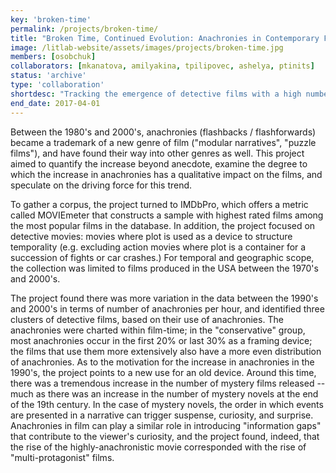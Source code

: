 ```yaml
---
key: 'broken-time'
permalink: /projects/broken-time/
title: "Broken Time, Continued Evolution: Anachronies in Contemporary Films"
image: /litlab-website/assets/images/projects/broken-time.jpg
members: [osobchuk]
collaborators: [mkanatova, amilyakina, tpilipovec, ashelya, ptinits]
status: 'archive'
type: 'collaboration'
shortdesc: "Tracking the emergence of detective films with a high number of anachronies in the 90's"
end_date: 2017-04-01
---
```


Between the 1980's and 2000's, anachronies (flashbacks / flashforwards) became a trademark of a new genre of film ("modular narratives", "puzzle films"), and have found their way into other genres as well. This project aimed to quantify the increase beyond anecdote, examine the degree to which the increase in anachronies has a qualitative impact on the films, and speculate on the driving force for this trend.

To gather a corpus, the project turned to IMDbPro, which offers a metric called MOVIEmeter that constructs a sample with highest rated films among the most popular films in the database. In addition, the project focused on detective movies: movies where plot is used as a device to structure temporality (e.g. excluding action movies where plot is a container for a succession of fights or car crashes.) For temporal and geographic scope, the collection was limited to films produced in the USA between the 1970's and 2000's.

The project found there was more variation in the data between the 1990's and 2000's in terms of number of anachronies per hour, and identified three clusters of detective films, based on their use of anachronies. The anachronies were charted within film-time; in the "conservative" group, most anachronies occur in the first 20% or last 30% as a framing device; the films that use them more extensively also have a more even distribution of anachronies. As to the motivation for the increase in anachronies in the 1990's, the project points to a new use for an old device. Around this time, there was a tremendous increase in the number of mystery films released -- much as there was an increase in the number of mystery novels at the end of the 19th century. In the case of mystery novels, the order in which events are presented in a narrative can trigger suspense, curiosity, and surprise. Anachronies in film can play a similar role in introducing "information gaps" that contribute to the viewer's curiosity, and the project found, indeed, that the rise of the highly-anachronistic movie corresponded with the rise of "multi-protagonist" films.

